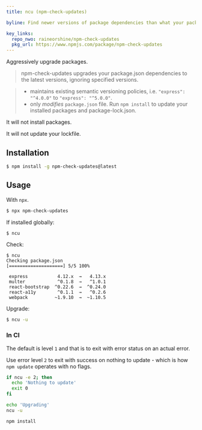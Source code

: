 ```yaml
---
title: ncu (npm-check-updates)

byline: Find newer versions of package dependencies than what your package.json allows

key_links:
  repo_nwo: raineorshine/npm-check-updates
  pkg_url: https://www.npmjs.com/package/npm-check-updates
---
```


Aggressively upgrade packages.

> npm-check-updates upgrades your package.json dependencies to the latest versions, ignoring specified versions.

> - maintains existing semantic versioning policies, i.e. `"express": "^4.0.0"` to `"express": "^5.0.0"`.
> - only _modifies_ `package.json` file. Run `npm install` to update your installed packages and package-lock.json.

It will not install packages.

It will not update your lockfile.


## Installation

```sh
$ npm install -g npm-check-updates@latest
```


## Usage

With `npx`.

```sh
$ npx npm-check-updates
```

If installed globally:

```sh
$ ncu
```

Check:

```console
$ ncu
Checking package.json
[====================] 5/5 100%

 express           4.12.x  →   4.13.x
 multer            ^0.1.8  →   ^1.0.1
 react-bootstrap  ^0.22.6  →  ^0.24.0
 react-a11y        ^0.1.1  →   ^0.2.6
 webpack          ~1.9.10  →  ~1.10.5
```

Upgrade:

```sh
$ ncu -u
```

### In CI

The default is level `1` and that is to exit with error status on an actual error.

Use error level `2` to exit with success on nothing to update - which is how `npm update` operates with no flags.

```sh
if ncu -e 2; then
  echo 'Nothing to update'
  exit 0
fi

echo 'Upgrading'
ncu -u

npm install
```
